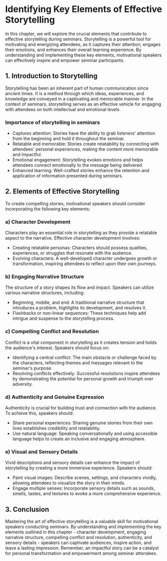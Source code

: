 Identifying Key Elements of Effective Storytelling
===========================================================

In this chapter, we will explore the crucial elements that contribute to effective storytelling during seminars. Storytelling is a powerful tool for motivating and energizing attendees, as it captures their attention, engages their emotions, and enhances their overall learning experience. By understanding and implementing these key elements, motivational speakers can effectively inspire and empower seminar participants.

1\. Introduction to Storytelling
-------------------------------

Storytelling has been an inherent part of human communication since ancient times. It is a method through which ideas, experiences, and knowledge are conveyed in a captivating and memorable manner. In the context of seminars, storytelling serves as an effective vehicle for engaging with attendees on both intellectual and emotional levels.

### Importance of storytelling in seminars

* Captures attention: Stories have the ability to grab listeners' attention from the beginning and hold it throughout the seminar.
* Relatable and memorable: Stories create relatability by connecting with attendees' personal experiences, making the content more memorable and impactful.
* Emotional engagement: Storytelling evokes emotions and helps attendees connect emotionally to the message being delivered.
* Enhanced learning: Well-crafted stories enhance the retention and application of information presented during seminars.

2\. Elements of Effective Storytelling
-------------------------------------

To create compelling stories, motivational speakers should consider incorporating the following key elements:

### a) Character Development

Characters play an essential role in storytelling as they provide a relatable aspect to the narrative. Effective character development involves:

* Creating relatable personas: Characters should possess qualities, experiences, or struggles that resonate with the audience.
* Evolving characters: A well-developed character undergoes growth or transformation, inspiring attendees to reflect upon their own journeys.

### b) Engaging Narrative Structure

The structure of a story shapes its flow and impact. Speakers can utilize various narrative structures, including:

* Beginning, middle, and end: A traditional narrative structure that introduces a problem, highlights its development, and resolves it.
* Flashbacks or non-linear sequences: These techniques help add intrigue and suspense to the storytelling process.

### c) Compelling Conflict and Resolution

Conflict is a vital component in storytelling as it creates tension and holds the audience's interest. Speakers should focus on:

* Identifying a central conflict: The main obstacle or challenge faced by the characters, reflecting themes and messages relevant to the seminar's purpose.
* Resolving conflicts effectively: Successful resolutions inspire attendees by demonstrating the potential for personal growth and triumph over adversity.

### d) Authenticity and Genuine Expression

Authenticity is crucial for building trust and connection with the audience. To achieve this, speakers should:

* Share personal experiences: Sharing genuine stories from their own lives establishes credibility and relatability.
* Use natural language: Speaking conversationally and using accessible language helps to create an inclusive and engaging atmosphere.

### e) Visual and Sensory Details

Vivid descriptions and sensory details can enhance the impact of storytelling by creating a more immersive experience. Speakers should:

* Paint visual images: Describe scenes, settings, and characters vividly, allowing attendees to visualize the story in their minds.
* Engage multiple senses: Incorporate sensory details such as sounds, smells, tastes, and textures to evoke a more comprehensive experience.

3\. Conclusion
-------------

Mastering the art of effective storytelling is a valuable skill for motivational speakers conducting seminars. By understanding and implementing the key elements outlined in this chapter - character development, engaging narrative structure, compelling conflict and resolution, authenticity, and sensory details - speakers can captivate audiences, inspire action, and leave a lasting impression. Remember, an impactful story can be a catalyst for personal transformation and empowerment among seminar attendees.
